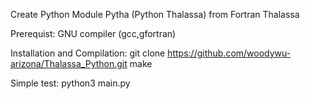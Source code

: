 Create Python Module Pytha (Python Thalassa) from Fortran Thalassa

Prerequist:
GNU compiler (gcc,gfortran)

Installation and Compilation:
git clone https://github.com/woodywu-arizona/Thalassa_Python.git
make

Simple test:
python3 main.py
